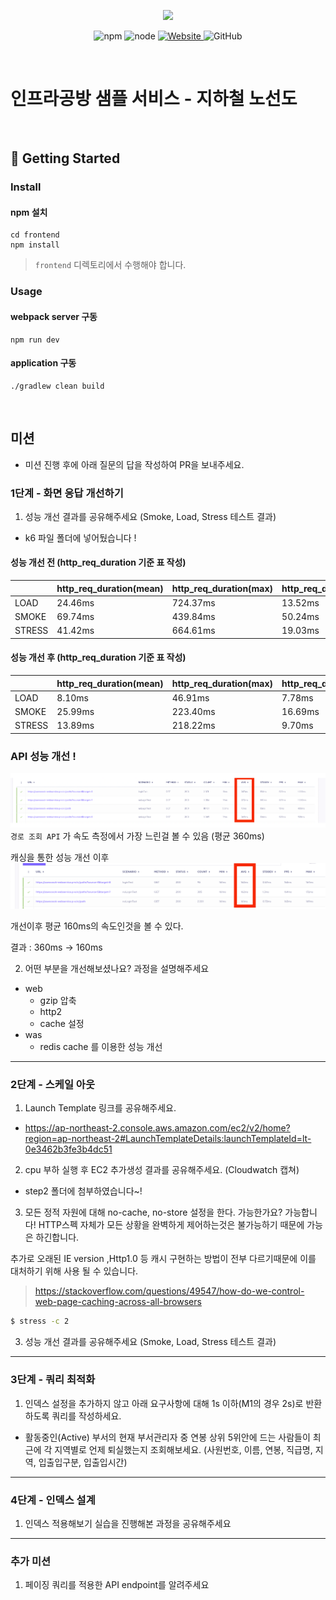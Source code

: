 <p align="center">
    <img width="200px;" src="https://raw.githubusercontent.com/woowacourse/atdd-subway-admin-frontend/master/images/main_logo.png"/>
</p>
<p align="center">
  <img alt="npm" src="https://img.shields.io/badge/npm-%3E%3D%205.5.0-blue">
  <img alt="node" src="https://img.shields.io/badge/node-%3E%3D%209.3.0-blue">
  <a href="https://edu.nextstep.camp/c/R89PYi5H" alt="nextstep atdd">
    <img alt="Website" src="https://img.shields.io/website?url=https%3A%2F%2Fedu.nextstep.camp%2Fc%2FR89PYi5H">
  </a>
  <img alt="GitHub" src="https://img.shields.io/github/license/next-step/atdd-subway-service">
</p>

<br>

# 인프라공방 샘플 서비스 - 지하철 노선도

<br>

## 🚀 Getting Started

### Install
#### npm 설치
```
cd frontend
npm install
```
> `frontend` 디렉토리에서 수행해야 합니다.

### Usage
#### webpack server 구동
```
npm run dev
```
#### application 구동
```
./gradlew clean build
```
<br>

## 미션

* 미션 진행 후에 아래 질문의 답을 작성하여 PR을 보내주세요.


### 1단계 - 화면 응답 개선하기
1. 성능 개선 결과를 공유해주세요 (Smoke, Load, Stress 테스트 결과)
+ k6 파일 폴더에 넣어뒀습니다 !


#### 성능 개선 전 (http_req_duration 기준 표 작성)
|        | http_req_duration(mean) | http_req_duration(max) | http_req_duration(med) |
|--------|-------------------------|------------------------|------------------------|
| LOAD   | 24.46ms                 | 724.37ms               | 13.52ms                | 
| SMOKE  | 69.74ms                 | 439.84ms               | 50.24ms                | 
| STRESS | 41.42ms                 | 664.61ms               | 19.03ms                | 


#### 성능 개선 후 (http_req_duration 기준 표 작성)
|        | http_req_duration(mean) | http_req_duration(max) | http_req_duration(med) |
|--------|-------------------------|------------------------|------------------------|
| LOAD   | 8.10ms                  | 46.91ms                | 7.78ms                 | 
| SMOKE  | 25.99ms                 | 223.40ms               | 16.69ms                | 
| STRESS | 13.89ms                 | 218.22ms               | 9.70ms                 | 


### API 성능 개선 !

![](k6/smoke/smoke_cloud_before.png)
`경로 조회 API` 가 속도 측정에서 가장 느린걸 볼 수 있음 (평균 360ms)

캐싱을 통한 성능 개선 이후 
![](k6/smoke/smoke_cloud_after.png)

개선이후 평균 160ms의 속도인것을 볼 수 있다.

결과 : 360ms -> 160ms

2. 어떤 부분을 개선해보셨나요? 과정을 설명해주세요
+ web
  + gzip 압축
  + http2
  + cache 설정
+ was
  + redis cache 를 이용한 성능 개선

---

### 2단계 - 스케일 아웃

1. Launch Template 링크를 공유해주세요.
+ https://ap-northeast-2.console.aws.amazon.com/ec2/v2/home?region=ap-northeast-2#LaunchTemplateDetails:launchTemplateId=lt-0e3462b3fe3b4dc51
2. cpu 부하 실행 후 EC2 추가생성 결과를 공유해주세요. (Cloudwatch 캡쳐)
+ step2 폴더에 첨부하였습니다~!

3. 모든 정적 자원에 대해 no-cache, no-store 설정을 한다. 가능한가요?
가능합니다! HTTP스펙 자체가 모든 상황을 완벽하게 제어하는것은 불가능하기 때문에 가능은 하긴합니다.

추가로 오래된 IE version ,Http1.0 등 캐시 구현하는 방법이 전부 다르기때문에 이를 대처하기 위해 사용 될 수 있습니다.

> https://stackoverflow.com/questions/49547/how-do-we-control-web-page-caching-across-all-browsers 



```sh
$ stress -c 2
```

3. 성능 개선 결과를 공유해주세요 (Smoke, Load, Stress 테스트 결과)

---

### 3단계 - 쿼리 최적화

1. 인덱스 설정을 추가하지 않고 아래 요구사항에 대해 1s 이하(M1의 경우 2s)로 반환하도록 쿼리를 작성하세요.

- 활동중인(Active) 부서의 현재 부서관리자 중 연봉 상위 5위안에 드는 사람들이 최근에 각 지역별로 언제 퇴실했는지 조회해보세요. (사원번호, 이름, 연봉, 직급명, 지역, 입출입구분, 입출입시간)

---

### 4단계 - 인덱스 설계

1. 인덱스 적용해보기 실습을 진행해본 과정을 공유해주세요

---

### 추가 미션

1. 페이징 쿼리를 적용한 API endpoint를 알려주세요
